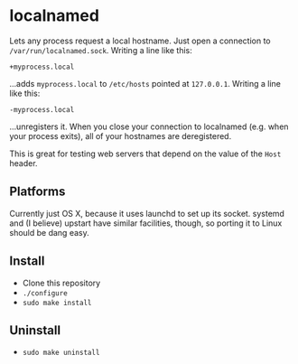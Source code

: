 # localnamed

Lets any process request a local hostname. Just open a connection to `/var/run/localnamed.sock`. Writing a line like this:

    +myprocess.local

…adds `myprocess.local` to `/etc/hosts` pointed at `127.0.0.1`. Writing a line like this:

    -myprocess.local

…unregisters it. When you close your connection to localnamed (e.g. when your process exits), all of your hostnames are deregistered.

This is great for testing web servers that depend on the value of the `Host` header.

## Platforms

Currently just OS X, because it uses launchd to set up its socket. systemd and (I believe) upstart have similar facilities, though, so porting it to Linux should be dang easy.

## Install

- Clone this repository
- `./configure`
- `sudo make install`

## Uninstall

- `sudo make uninstall`